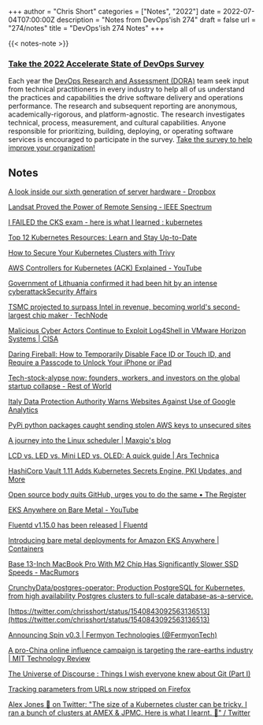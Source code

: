 +++
author = "Chris Short"
categories = ["Notes", "2022"]
date = 2022-07-04T07:00:00Z
description = "Notes from DevOps'ish 274"
draft = false
url = "274/notes"
title = "DevOps'ish 274 Notes"
+++

{{< notes-note >}}

### [Take the 2022 Accelerate State of DevOps Survey](https://cloud.google.com/blog/products/devops-sre/take-the-2022-state-of-devops-survey?source=devopsish)

Each year the [DevOps Research and Assessment (DORA)](https://www.devops-research.com/research.html#reports) team seek input from technical practitioners in every industry to help all of us understand the practices and capabilities the drive software delivery and operations performance. The research and subsequent reporting are anonymous, academically-rigorous, and platform-agnostic. The research investigates technical, process, measurement, and cultural capabilities. Anyone responsible for prioritizing, building, deploying, or operating software services is encouraged to participate in the survey. [Take the survey to help improve your organization!](https://google.qualtrics.com/jfe/form/SV_2aXfK0Zw75lvCl0?source=devopsish)

## Notes

[A look inside our sixth generation of server hardware - Dropbox](https://dropbox.tech/infrastructure/sixth-generation-server-hardware)

[Landsat Proved the Power of Remote Sensing - IEEE Spectrum](https://spectrum.ieee.org/landsat)

[I FAILED the CKS exam - here is what I learned : kubernetes](https://www.reddit.com/r/kubernetes/comments/vmwbxa/i_failed_the_cks_exam_here_is_what_i_learned/)

[Top 12 Kubernetes Resources: Learn and Stay Up-to-Date](https://www.fairwinds.com/blog/top-12-kubernetes-resources)

[How to Secure Your Kubernetes Clusters with Trivy](https://blog.aquasec.com/kubernetes-cluster-security-with-trivy)

[AWS Controllers for Kubernetes (ACK) Explained - YouTube](https://www.youtube.com/watch?v=ZRMBnPwYP6k)

[Government of Lithuania confirmed it had been hit by an intense cyberattackSecurity Affairs](https://securityaffairs.co/wordpress/132676/cyber-warfare-2/lithuania-massive-ddos.html)

[TSMC projected to surpass Intel in revenue, becoming world's second-largest chip maker · TechNode](https://technode.com/2022/06/27/tsmc-projected-to-surpass-intel-in-revenue-becoming-worlds-second-largest-chip-maker/)

[Malicious Cyber Actors Continue to Exploit Log4Shell in VMware Horizon Systems | CISA](https://www.cisa.gov/uscert/ncas/alerts/aa22-174a)

[Daring Fireball: How to Temporarily Disable Face ID or Touch ID, and Require a Passcode to Unlock Your iPhone or iPad](https://daringfireball.net/2022/06/require_a_passcode_to_unlock_your_iphone)

[Tech-stock-alypse now: founders, workers, and investors on the global startup collapse - Rest of World](https://restofworld.org/2022/tech-stock-alypse-now-founders-workers-and-investors-on-the-global-startup-collapse/)

[Italy Data Protection Authority Warns Websites Against Use of Google Analytics](https://thehackernews.com/2022/06/italy-data-protection-authority-warns.html)

[PyPi python packages caught sending stolen AWS keys to unsecured sites](https://www.bleepingcomputer.com/news/security/pypi-python-packages-caught-sending-stolen-aws-keys-to-unsecured-sites/)

[A journey into the Linux scheduler | Maxgio's blog](https://blog.maxgio.me/posts/linux-scheduler-journey/)

[LCD vs. LED vs. Mini LED vs. OLED: A quick guide | Ars Technica](https://arstechnica.com/gadgets/2022/06/lcd-vs-led-vs-mini-led-vs-oled-a-quick-guide/)

[HashiCorp Vault 1.11 Adds Kubernetes Secrets Engine, PKI Updates, and More](https://www.hashicorp.com/blog/vault-1-11)

[Open source body quits GitHub, urges you to do the same • The Register](https://www.theregister.com/2022/06/30/software_freedom_conservancy_quits_github/)

[EKS Anywhere on Bare Metal - YouTube](https://www.youtube.com/watch?v=RmZZ7Gr8kMw)

[Fluentd v1.15.0 has been released | Fluentd](https://www.fluentd.org/blog/fluentd-v1.15.0-has-been-released)

[Introducing bare metal deployments for Amazon EKS Anywhere | Containers](https://aws.amazon.com/blogs/containers/introducing-bare-metal-deployments-for-amazon-eks-anywhere/)

[Base 13-Inch MacBook Pro With M2 Chip Has Significantly Slower SSD Speeds - MacRumors](https://www.macrumors.com/2022/06/26/base-m2-13-inch-macbook-pro-slower-ssd-speeds/?scrolla=5eb6d68b7fedc32c19ef33b4)

[CrunchyData/postgres-operator: Production PostgreSQL for Kubernetes, from high availability Postgres clusters to full-scale database-as-a-service.](https://github.com/CrunchyData/postgres-operator)

[https://twitter.com/chrisshort/status/1540843092563136513](https://twitter.com/chrisshort/status/1540843092563136513)

[Announcing Spin v0.3 | Fermyon Technologies (@FermyonTech)](https://www.fermyon.com/blog/spin-v03)

[A pro-China online influence campaign is targeting the rare-earths industry | MIT Technology Review](https://www.technologyreview.com/2022/06/28/1055093/a-pro-china-online-influence-campaign-is-targeting-the-rare-earths-industry/)

[The Universe of Discourse : Things I wish everyone knew about Git (Part I)](https://blog.plover.com/2022/06/29/#tips)

[Tracking parameters from URLs now stripped on Firefox](https://9to5mac.com/2022/06/29/tracking-parameters-urls-firefox/)

[Alex Jones 🚀 on Twitter: "The size of a Kubernetes cluster can be tricky. I ran a bunch of clusters at AMEX & JPMC. Here is what I learnt. 🧵" / Twitter](https://twitter.com/alexjonesax/status/1543678834100297730?s=12&t=ZxzDcaNq-Cs9_V6AmixY6A)
